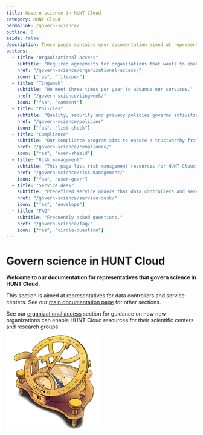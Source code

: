 ```yaml
---
title: Govern science in HUNT Cloud
category: HUNT Cloud
permalink: /govern-science/
outline: 0
aside: false
description: These pages contains user documentation aimed at representatives that govern science in HUNT Cloud.
buttons:
  - title: "Organizational access"
    subtitle: "Required agreements for organizations that wants to enable HUNT Cloud resources."
    href: "/govern-science/organizational-access/"
    icon: ["fas", "file-pen"]
  - title: "Tingweek"
    subtitle: "We meet three times per year to advance our services."
    href: "/govern-science/tingweek/"
    icon: ["fas", "comment"]
  - title: "Policies"
    subtitle: "Quality, security and privacy policies governs activities in HUNT Cloud."
    href: "/govern-science/policies"
    icon: ["fas", "list-check"]
  - title: "Compliance"
    subtitle: "Our compliance program aims to ensure a trustworthy frame."
    href: "/govern-science/compliance/"
    icon: ["fas", "user-shield"]
  - title: "Risk management"
    subtitle: "This page list risk management resources for HUNT Cloud."
    href: "/govern-science/risk-management/"
    icon: ["fas", "user-gear"]
  - title: "Service desk"
    subtitle: "Predefined service orders that data controllers and service centers can order."
    href: "/govern-science/service-desk/"
    icon: ["fas", "envelope"]
  - title: "FAQ"
    subtitle: "Frequently asked questions."
    href: "/govern-science/faq/"
    icon: ["fas", "circle-question"]
---
```


# Govern science in HUNT Cloud

**Welcome to our documentation for representatives that govern science in HUNT Cloud.**

This section is aimed at representatives for data controllers and service centers. See our [main documentation page](/) for other sections.

See our [organizational access](/govern-science/organizational-access/) section for guidance on how new organizations can enable HUNT Cloud resources for their scientific centers and research groups.

!["Illustration of sundial compass in brass."](../images/hunt-cloud_compass_250.png)

<NavitationCards :buttons="$frontmatter.buttons" />
